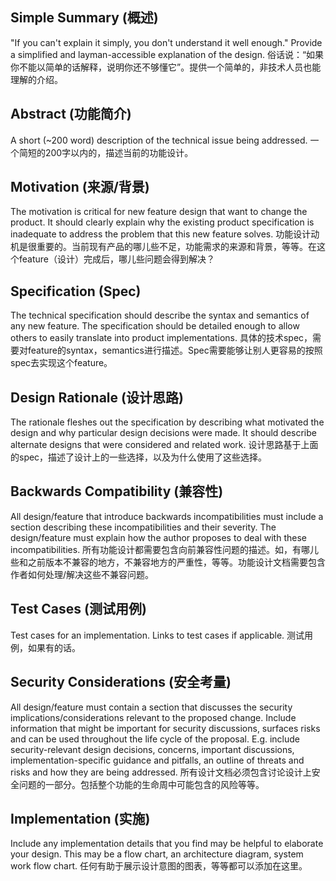 <!--着重借鉴了FIP的模版：[这里](https://raw.githubusercontent.com/filecoin-project/FIPs/master/templates/template_FTP.md)-->

## Simple Summary (概述)
<!--"If you can't explain it simply, you don't understand it well enough." Provide a simplified and layman-accessible explanation of the design.-->
<!--俗话说："如果你不能以简单的话解释，说明你还不够懂他"提供一个简单的，非技术人员也能理解的介绍。-->
"If you can't explain it simply, you don't understand it well enough." Provide a simplified and layman-accessible explanation of the design.
俗话说：“如果你不能以简单的话解释，说明你还不够懂它”。提供一个简单的，非技术人员也能理解的介绍。

## Abstract (功能简介)
<!--A short (~200 word) description of the technical issue being addressed.-->
<!--一个简短的200字以内的，描述当前的功能设计。-->
A short (~200 word) description of the technical issue being addressed.
一个简短的200字以内的，描述当前的功能设计。

## Motivation (来源/背景)
<!--The motivation is critical for new feature design that want to change the product. It should clearly explain why the existing product specification is inadequate to address the problem that this new feature solves.-->
<!--功能设计动机是很重要的。当前现有产品的哪儿些不足，功能需求的来源和背景，等等。在这个feature（设计）完成后，哪儿些问题会得到解决？-->
The motivation is critical for new feature design that want to change the product. It should clearly explain why the existing product specification is inadequate to address the problem that this new feature solves.
功能设计动机是很重要的。当前现有产品的哪儿些不足，功能需求的来源和背景，等等。在这个feature（设计）完成后，哪儿些问题会得到解决？

## Specification (Spec)
<!--The technical specification should describe the syntax and semantics of any new feature. The specification should be detailed enough to allow others to easily translate into product implementations. -->
<!--具体的技术spec，需要对feature的syntax，semantics进行描述。Spec需要能够让别人更容易的按照spec去实现这个feature。-->
The technical specification should describe the syntax and semantics of any new feature. The specification should be detailed enough to allow others to easily translate into product implementations.
具体的技术spec，需要对feature的syntax，semantics进行描述。Spec需要能够让别人更容易的按照spec去实现这个feature。

## Design Rationale (设计思路)
<!--The rationale fleshes out the specification by describing what motivated the design and why particular design decisions were made. It should describe alternate designs that were considered and related work. -->
<!--设计思路基于上面的spec，描述了设计上的一些选择，以及为什么使用了这些选择。-->
The rationale fleshes out the specification by describing what motivated the design and why particular design decisions were made. It should describe alternate designs that were considered and related work.
设计思路基于上面的spec，描述了设计上的一些选择，以及为什么使用了这些选择。

## Backwards Compatibility (兼容性)
<!--All design/feature that introduce backwards incompatibilities must include a section describing these incompatibilities and their severity. The design/feature must explain how the author proposes to deal with these incompatibilities.-->
<!--所有功能设计都需要包含向前兼容性问题的描述。如，有哪儿些和之前版本不兼容的地方，不兼容地方的严重性，等等。功能设计文档需要包含作者如何处理/解决这些不兼容问题。-->
All design/feature that introduce backwards incompatibilities must include a section describing these incompatibilities and their severity. The design/feature must explain how the author proposes to deal with these incompatibilities.
所有功能设计都需要包含向前兼容性问题的描述。如，有哪儿些和之前版本不兼容的地方，不兼容地方的严重性，等等。功能设计文档需要包含作者如何处理/解决这些不兼容问题。

## Test Cases (测试用例)
<!--Test cases for an implementation. Links to test cases if applicable.-->
<!--测试用例，如果有的话。-->
Test cases for an implementation. Links to test cases if applicable.
测试用例，如果有的话。

## Security Considerations (安全考量)
<!--All design/feature must contain a section that discusses the security implications/considerations relevant to the proposed change. Include information that might be important for security discussions, surfaces risks and can be used throughout the life cycle of the proposal. E.g. include security-relevant design decisions, concerns, important discussions, implementation-specific guidance and pitfalls, an outline of threats and risks and how they are being addressed.-->
<!--所有设计文档必须包含讨论设计上安全问题的一部分。包括整个功能的生命周中可能包含的风险等等。-->
All design/feature must contain a section that discusses the security implications/considerations relevant to the proposed change. Include information that might be important for security discussions, surfaces risks and can be used throughout the life cycle of the proposal. E.g. include security-relevant design decisions, concerns, important discussions, implementation-specific guidance and pitfalls, an outline of threats and risks and how they are being addressed.
所有设计文档必须包含讨论设计上安全问题的一部分。包括整个功能的生命周中可能包含的风险等等。

## Implementation (实施)
<!--Include any implementation details that you find may be helpful to elaborate your design. This may be a flow chart, an architecture diagram, system work flow chart.-->
<!--任何有助于展示设计意图的图表，等等都可以添加在这里。-->
Include any implementation details that you find may be helpful to elaborate your design. This may be a flow chart, an architecture diagram, system work flow chart.
任何有助于展示设计意图的图表，等等都可以添加在这里。